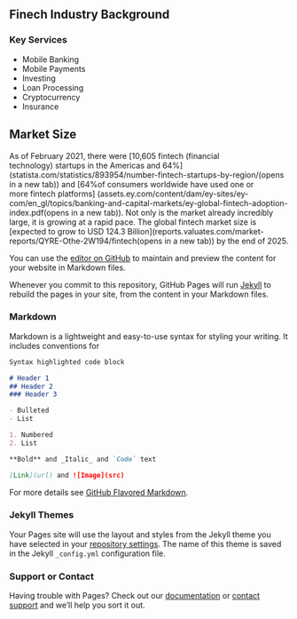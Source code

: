 ## Finech Industry Background
### Key Services
- Mobile Banking
- Mobile Payments
- Investing
- Loan Processing
- Cryptocurrency
- Insurance

## Market Size

As of February 2021, there were [10,605 fintech (financial technology) startups in the Americas and 64%] (statista.com/statistics/893954/number-fintech-startups-by-region/(opens in a new tab)) and [64%of consumers worldwide have used one or more fintech platforms] (assets.ey.com/content/dam/ey-sites/ey-com/en_gl/topics/banking-and-capital-markets/ey-global-fintech-adoption-index.pdf(opens in a new tab)). Not only is the market already incredibly large, it is growing at a rapid pace. The global fintech market size is [expected to grow to USD 124.3 Billion](reports.valuates.com/market-reports/QYRE-Othe-2W194/fintech(opens in a new tab)) by the end of 2025.

You can use the [editor on GitHub](https://github.com/katiels9/ai4cybeerteam1backup/edit/gh-pages/index.md) to maintain and preview the content for your website in Markdown files.

Whenever you commit to this repository, GitHub Pages will run [Jekyll](https://jekyllrb.com/) to rebuild the pages in your site, from the content in your Markdown files.

### Markdown

Markdown is a lightweight and easy-to-use syntax for styling your writing. It includes conventions for

```markdown
Syntax highlighted code block

# Header 1
## Header 2
### Header 3

- Bulleted
- List

1. Numbered
2. List

**Bold** and _Italic_ and `Code` text

[Link](url) and ![Image](src)
```

For more details see [GitHub Flavored Markdown](https://guides.github.com/features/mastering-markdown/).

### Jekyll Themes

Your Pages site will use the layout and styles from the Jekyll theme you have selected in your [repository settings](https://github.com/katiels9/ai4cybeerteam1backup/settings/pages). The name of this theme is saved in the Jekyll `_config.yml` configuration file.

### Support or Contact

Having trouble with Pages? Check out our [documentation](https://docs.github.com/categories/github-pages-basics/) or [contact support](https://support.github.com/contact) and we’ll help you sort it out.
